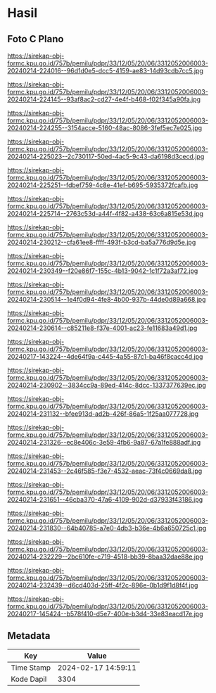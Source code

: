 # Hasil

## Foto C Plano

https://sirekap-obj-formc.kpu.go.id/757b/pemilu/pdpr/33/12/05/20/06/3312052006003-20240214-224016--96d1d0e5-dcc5-4159-ae83-14d93cdb7cc5.jpg

https://sirekap-obj-formc.kpu.go.id/757b/pemilu/pdpr/33/12/05/20/06/3312052006003-20240214-224145--93af8ac2-cd27-4e4f-b468-f02f345a90fa.jpg

https://sirekap-obj-formc.kpu.go.id/757b/pemilu/pdpr/33/12/05/20/06/3312052006003-20240214-224255--3154acce-5160-48ac-8086-3fef5ec7e025.jpg

https://sirekap-obj-formc.kpu.go.id/757b/pemilu/pdpr/33/12/05/20/06/3312052006003-20240214-225023--2c730117-50ed-4ac5-9c43-da6198d3cecd.jpg

https://sirekap-obj-formc.kpu.go.id/757b/pemilu/pdpr/33/12/05/20/06/3312052006003-20240214-225251--fdbef759-4c8e-41ef-b695-5935372fcafb.jpg

https://sirekap-obj-formc.kpu.go.id/757b/pemilu/pdpr/33/12/05/20/06/3312052006003-20240214-225714--2763c53d-a44f-4f82-a438-63c6a815e53d.jpg

https://sirekap-obj-formc.kpu.go.id/757b/pemilu/pdpr/33/12/05/20/06/3312052006003-20240214-230212--cfa61ee8-ffff-493f-b3cd-ba5a776d9d5e.jpg

https://sirekap-obj-formc.kpu.go.id/757b/pemilu/pdpr/33/12/05/20/06/3312052006003-20240214-230349--f20e86f7-155c-4b13-9042-1c1f72a3af72.jpg

https://sirekap-obj-formc.kpu.go.id/757b/pemilu/pdpr/33/12/05/20/06/3312052006003-20240214-230514--1e4f0d94-4fe8-4b00-937b-44de0d89a668.jpg

https://sirekap-obj-formc.kpu.go.id/757b/pemilu/pdpr/33/12/05/20/06/3312052006003-20240214-230614--c85211e8-f37e-4001-ac23-fe11683a49d1.jpg

https://sirekap-obj-formc.kpu.go.id/757b/pemilu/pdpr/33/12/05/20/06/3312052006003-20240217-143224--4de64f9a-c445-4a55-87c1-ba46f8cacc4d.jpg

https://sirekap-obj-formc.kpu.go.id/757b/pemilu/pdpr/33/12/05/20/06/3312052006003-20240214-230902--3834cc9a-89ed-414c-8dcc-1337377639ec.jpg

https://sirekap-obj-formc.kpu.go.id/757b/pemilu/pdpr/33/12/05/20/06/3312052006003-20240214-231132--bfee913d-ad2b-426f-86a5-1f25aa077728.jpg

https://sirekap-obj-formc.kpu.go.id/757b/pemilu/pdpr/33/12/05/20/06/3312052006003-20240214-231326--ec8e406c-3e59-4fb6-9a87-67a1fe888adf.jpg

https://sirekap-obj-formc.kpu.go.id/757b/pemilu/pdpr/33/12/05/20/06/3312052006003-20240214-231453--2c46f585-f3e7-4532-aeac-73f4c0669da8.jpg

https://sirekap-obj-formc.kpu.go.id/757b/pemilu/pdpr/33/12/05/20/06/3312052006003-20240214-231651--46cba370-47a6-4109-902d-d37933f43186.jpg

https://sirekap-obj-formc.kpu.go.id/757b/pemilu/pdpr/33/12/05/20/06/3312052006003-20240214-231830--64b40785-a7e0-4db3-b36e-4b6a650725c1.jpg

https://sirekap-obj-formc.kpu.go.id/757b/pemilu/pdpr/33/12/05/20/06/3312052006003-20240214-232229--2bc610fe-c719-4518-bb39-8baa32dae88e.jpg

https://sirekap-obj-formc.kpu.go.id/757b/pemilu/pdpr/33/12/05/20/06/3312052006003-20240214-232439--d6cd403d-25ff-4f2c-896e-0b1d9f1d8f4f.jpg

https://sirekap-obj-formc.kpu.go.id/757b/pemilu/pdpr/33/12/05/20/06/3312052006003-20240217-145424--b578f410-d5e7-400e-b3d4-33e83eacd17e.jpg


## Metadata

| Key        | Value               |
| ---------- | ------------------- |
| Time Stamp | 2024-02-17 14:59:11 |
| Kode Dapil | 3304                |



